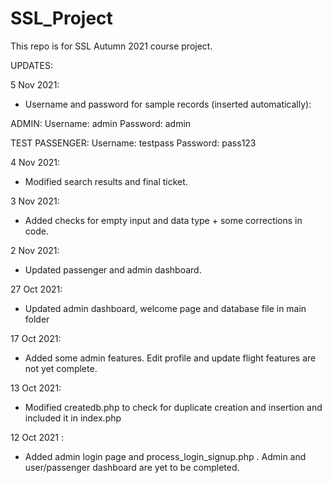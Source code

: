 # SSL_Project
This repo is for SSL Autumn 2021 course project.

UPDATES:

5 Nov 2021:
* Username and password for sample records (inserted automatically):
 
ADMIN:
Username: admin
Password: admin

TEST PASSENGER:
Username: testpass
Password: pass123

4 Nov 2021:
* Modified search results and final ticket.

3 Nov 2021:
* Added checks for empty input and data type + some corrections in code.

2 Nov 2021:
* Updated passenger and admin dashboard.

27 Oct 2021:
* Updated admin dashboard, welcome page and database file in main folder

17 Oct 2021:
* Added some admin features. Edit profile and update flight features are not yet complete.

13 Oct 2021:
* Modified createdb.php to check for duplicate creation and insertion and included it in index.php

12 Oct 2021 :
* Added admin login page and process_login_signup.php . Admin and user/passenger dashboard are yet to be completed.
 

